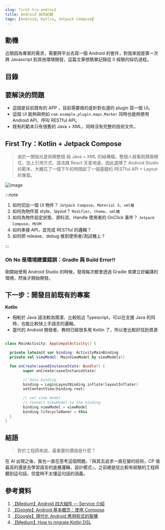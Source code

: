 ```yaml
---
slug: first-try-android
title: Android 採坑紀錄
tags: [Android, Kotlin, Jetpack Compose]
---
```


## 動機

近期因為專案的需求，需要跨平台去寫一個 Android 的套件，對我來說是第一次跨 Javascript 到其他環境開發，這篇文章想簡單記錄從 0 經驗的採坑過程。

<!--truncate -->

## 目錄

## 要解決的問題

- 這個是目前既有的 APP ，目前需要做的是針對右邊的 plugin 寫一個 UI。
- 這個 UI 能夠與例如 `com.example.plugin.maps.Marker` 同時也能夠使用 Android API、呼叫 RESTful API。
- 既有的範本只有很舊的 Java + XML，同時沒有完整的技術文件。

## First Try：Kotlin + Jetpack Compose

> 由於一開始光是拆開整個 純 Java + XML 的結構檔，整個人就看到頭昏眼花，加上引用方式、語法跟 React 天差地遠，因此選擇了 Android Studio 的範本，大概花了一個下午的時間起了一個基礎的 RESTful API + Layout 的專案。

![image](/img/notes/kotlin/kotlin-compose-styling-example.png)

:::note

1. 如何切出一個 UI 物件？ `Jetpack Compose`、`Material 3`、`xml檔`
2. 如何為物件寫 style、layout？ `Modifier`、`theme`、`xml檔`
3. 如何為物件設定狀態、資料流、Handle 使用者的 OnClick 事件？ `Jetpack Compose`、`MVVM`
4. 如何串接 API，並完成 RESTful 的邏輯？
5. 如何把 release、debug 推到使用者/測試機上？

:::

### Oh No 是環境建置錯誤：Gradle 與 Build Error!!

剛開始使用 Android Studio 的時候，發現每次都會透過 Gradle 來建立好編譯的環境，然後才開始開發。

## 下一步：開發目前既有的專案

**Kotlin**

- 相較於 Java 語法較為簡潔、比較貼近 Typescript，可以在支援 Java 的同時，也能比較快上手語言的邏輯。
- 當代的 Android 開發者、教材已經很多用 Kotlin 了，所以會比較好找到資源

```kotlin

class MainActivity: AppCompatActivity() {

  private lateinit var binding: ActivityMainBinding
  private val viewModel: MainViewModel by viewModels()

  fun onCreate(savedInstanceState: Bundle?) {
        super.onCreate(saveInstanceState)

        // data binding
        binding = LoginLayoutBinding.inflate(layoutInflater)
        setContentView(binding.root)

        // set view model
        // Connect ViewModel to the binding
        binding.viewModel = viewModel
        binding.lifecycleOwner = this
  }
}

```

## 結語

> 對於工程師來說，最重要的價值是什麼？

在 AI 出現之後，我也一直在思考這個問題。『與其去追求一直在變的技術，CP 值最高的還是去學習語言的底層邏輯、設計模式』，之前總是從比較有經驗的工程師聽到這句話，但當時不太懂這句話的涵義。

## 參考資料

1. [【Medium】Android 四大組件 — Service 介紹](https://medium.com/@volume98910107/android四大組件-service介紹-f5620a376ba)
2. [【Google】Android 基本概念：使用 Compose](https://developer.android.com/courses/android-basics-compose/course?hl=zh-tw)
3. [【Google】現代化 Android 應用程式的架構](https://developer.android.com/courses/pathways/android-architecture?hl=zh-tw)
4. [【Medium】How to migrate Kotlin DSL](https://medium.com/工程師求生指南-sofware-engineer-survival-guide/how-to-migrate-kotlin-dsl-b857c153526d)
